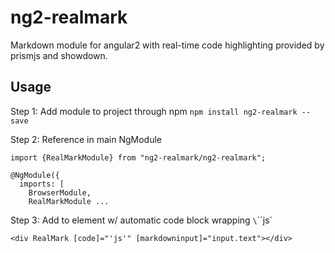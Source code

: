 # ng2-realmark
Markdown module for angular2 with real-time code highlighting provided by prismjs and showdown. 

## Usage
Step 1: Add module to project through npm
`npm install ng2-realmark --save`

Step 2: Reference in main NgModule
```
import {RealMarkModule} from "ng2-realmark/ng2-realmark";

@NgModule({
  imports: [
    BrowserModule,
    RealMarkModule ...
```

Step 3: Add to element w/ automatic code block wrapping `\`\`\`js` 
```
<div RealMark [code]="'js'" [markdowninput]="input.text"></div>
```
